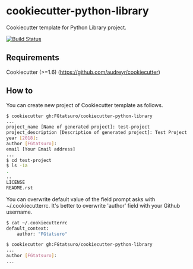 cookiecutter-python-library
==================================================

Cookiecutter template for Python Library project.

[![Build Status](https://travis-ci.org/FGtatsuro/cookiecutter-python-library.svg?branch=master)](https://travis-ci.org/FGtatsuro/cookiecutter-python-library)

Requirements
------------

Cookiecutter (>=1.6) (<https://github.com/audreyr/cookiecutter>)

How to
------

You can create new project of Cookiecutter template as follows.

```bash
$ cookiecutter gh:FGtatsuro/cookiecutter-python-library
...
project_name [Name of generated project]: test-project
project_description [Description of generated project]: Test Project
year [2018]:
author [FGtatsuro]:
email [Your Email address]
...
$ cd test-project
$ ls -1a
.
..
LICENSE
README.rst
```

You can overwrite default value of the field prompt asks with
~/.cookiecutterrc. It's better to overwrite 'author' field with your
Github username.

```bash
$ cat ~/.cookiecutterrc
default_context:
    author: "FGtatsuro"

$ cookiecutter gh:FGtatsuro/cookiecutter-python-library
...
author [FGtatsuro]:
...
```

